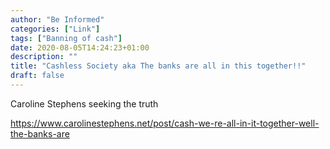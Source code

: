 ```yaml
---
author: "Be Informed"
categories: ["Link"]
tags: ["Banning of cash"]
date: 2020-08-05T14:24:23+01:00
description: ""
title: "Cashless Society aka The banks are all in this together!!"
draft: false
---
```


 Caroline Stephens seeking the truth

https://www.carolinestephens.net/post/cash-we-re-all-in-it-together-well-the-banks-are